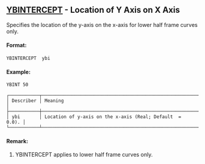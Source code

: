## [YBINTERCEPT](https://nexus.hexagon.com/documentationcenter/bundle/MSC_Nastran_2022.4/page/Nastran_Combined_Book/qrg/casecontrol4c/TOC.YBINTERCEPT.xhtml) - Location of Y Axis on X Axis

Specifies the location of the y-axis on the x-axis for lower half frame curves only.

#### Format:

```nastran
YBINTERCEPT  ybi
```

#### Example:

```nastran
YBINT 50
```

```text
┌───────────┬───────────────────────────────────────────────────────────┐
│ Describer │ Meaning                                                   │
├───────────┼───────────────────────────────────────────────────────────┤
│ ybi       │ Location of y-axis on the x-axis (Real; Default  =  0.0). │
└───────────┴───────────────────────────────────────────────────────────┘
```
#### Remark:

1. YBINTERCEPT applies to lower half frame curves only.

